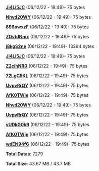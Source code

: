 [**Ji4Li5JC**](/data/Ji4Li5JC.txt) (06/12/22 - 19:49)- 75 bytes

[**Nhvd20WY**](/data/Nhvd20WY.txt) (06/12/22 - 19:49)- 75 bytes

[**8S6pwxzF**](/data/8S6pwxzF.txt) (06/12/22 - 19:49)- 75 bytes

[**ZDvtdNmx**](/data/ZDvtdNmx.txt) (06/12/22 - 19:49)- 75 bytes

[**j8kgS2ne**](/data/j8kgS2ne.txt) (06/12/22 - 19:49)- 13394 bytes

[**Ji4Li5JC**](/data/Ji4Li5JC.txt) (06/12/22 - 19:49)- 75 bytes

[**Z2cihNR0**](/data/Z2cihNR0.txt) (06/12/22 - 19:49)- 75 bytes

[**72LgC5KL**](/data/72LgC5KL.txt) (06/12/22 - 19:49)- 75 bytes

[**UvpvRrQY**](/data/UvpvRrQY.txt) (06/12/22 - 19:49)- 75 bytes

[**AfK0TWje**](/data/AfK0TWje.txt) (06/12/22 - 19:49)- 75 bytes

[**Nhvd20WY**](/data/Nhvd20WY.txt) (06/12/22 - 19:49)- 75 bytes

[**UvpvRrQY**](/data/UvpvRrQY.txt) (06/12/22 - 19:49)- 75 bytes

[**vUDkG0k9**](/data/vUDkG0k9.txt) (06/12/22 - 19:49)- 75 bytes

[**AfK0TWje**](/data/AfK0TWje.txt) (06/12/22 - 19:49)- 75 bytes

[**wdEN94fG**](/data/wdEN94fG.txt) (06/12/22 - 19:49)- 75 bytes

**Total Datas**: 7279

**Total Size**: 43.67 MB / 43.7 MB